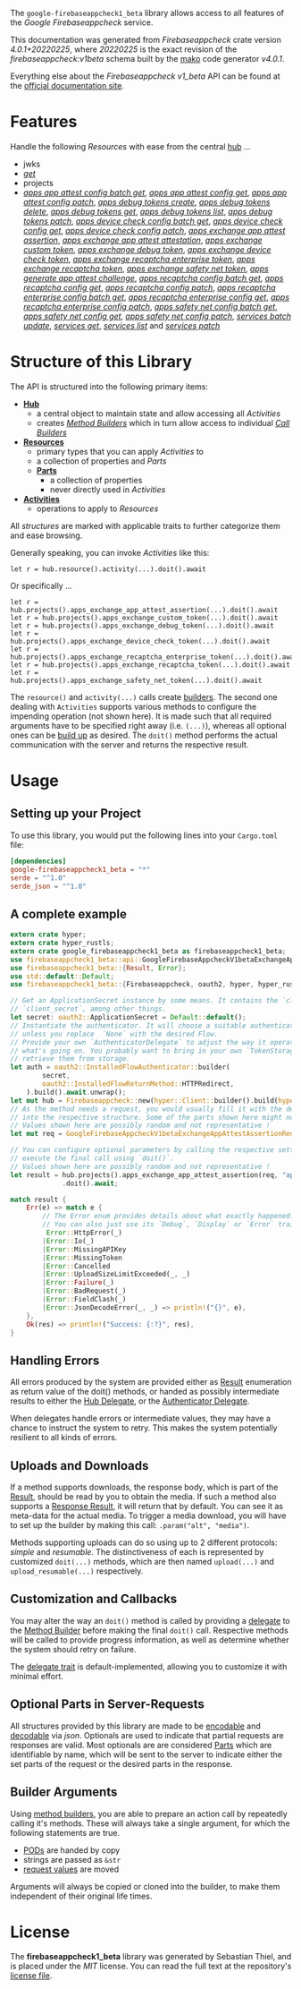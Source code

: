 <!---
DO NOT EDIT !
This file was generated automatically from 'src/generator/templates/api/README.md.mako'
DO NOT EDIT !
-->
The `google-firebaseappcheck1_beta` library allows access to all features of the *Google Firebaseappcheck* service.

This documentation was generated from *Firebaseappcheck* crate version *4.0.1+20220225*, where *20220225* is the exact revision of the *firebaseappcheck:v1beta* schema built by the [mako](http://www.makotemplates.org/) code generator *v4.0.1*.

Everything else about the *Firebaseappcheck* *v1_beta* API can be found at the
[official documentation site](https://firebase.google.com/docs/app-check).
# Features

Handle the following *Resources* with ease from the central [hub](https://docs.rs/google-firebaseappcheck1_beta/4.0.1+20220225/google_firebaseappcheck1_beta/Firebaseappcheck) ... 

* jwks
 * [*get*](https://docs.rs/google-firebaseappcheck1_beta/4.0.1+20220225/google_firebaseappcheck1_beta/api::JwkGetCall)
* projects
 * [*apps app attest config batch get*](https://docs.rs/google-firebaseappcheck1_beta/4.0.1+20220225/google_firebaseappcheck1_beta/api::ProjectAppAppAttestConfigBatchGetCall), [*apps app attest config get*](https://docs.rs/google-firebaseappcheck1_beta/4.0.1+20220225/google_firebaseappcheck1_beta/api::ProjectAppAppAttestConfigGetCall), [*apps app attest config patch*](https://docs.rs/google-firebaseappcheck1_beta/4.0.1+20220225/google_firebaseappcheck1_beta/api::ProjectAppAppAttestConfigPatchCall), [*apps debug tokens create*](https://docs.rs/google-firebaseappcheck1_beta/4.0.1+20220225/google_firebaseappcheck1_beta/api::ProjectAppDebugTokenCreateCall), [*apps debug tokens delete*](https://docs.rs/google-firebaseappcheck1_beta/4.0.1+20220225/google_firebaseappcheck1_beta/api::ProjectAppDebugTokenDeleteCall), [*apps debug tokens get*](https://docs.rs/google-firebaseappcheck1_beta/4.0.1+20220225/google_firebaseappcheck1_beta/api::ProjectAppDebugTokenGetCall), [*apps debug tokens list*](https://docs.rs/google-firebaseappcheck1_beta/4.0.1+20220225/google_firebaseappcheck1_beta/api::ProjectAppDebugTokenListCall), [*apps debug tokens patch*](https://docs.rs/google-firebaseappcheck1_beta/4.0.1+20220225/google_firebaseappcheck1_beta/api::ProjectAppDebugTokenPatchCall), [*apps device check config batch get*](https://docs.rs/google-firebaseappcheck1_beta/4.0.1+20220225/google_firebaseappcheck1_beta/api::ProjectAppDeviceCheckConfigBatchGetCall), [*apps device check config get*](https://docs.rs/google-firebaseappcheck1_beta/4.0.1+20220225/google_firebaseappcheck1_beta/api::ProjectAppDeviceCheckConfigGetCall), [*apps device check config patch*](https://docs.rs/google-firebaseappcheck1_beta/4.0.1+20220225/google_firebaseappcheck1_beta/api::ProjectAppDeviceCheckConfigPatchCall), [*apps exchange app attest assertion*](https://docs.rs/google-firebaseappcheck1_beta/4.0.1+20220225/google_firebaseappcheck1_beta/api::ProjectAppExchangeAppAttestAssertionCall), [*apps exchange app attest attestation*](https://docs.rs/google-firebaseappcheck1_beta/4.0.1+20220225/google_firebaseappcheck1_beta/api::ProjectAppExchangeAppAttestAttestationCall), [*apps exchange custom token*](https://docs.rs/google-firebaseappcheck1_beta/4.0.1+20220225/google_firebaseappcheck1_beta/api::ProjectAppExchangeCustomTokenCall), [*apps exchange debug token*](https://docs.rs/google-firebaseappcheck1_beta/4.0.1+20220225/google_firebaseappcheck1_beta/api::ProjectAppExchangeDebugTokenCall), [*apps exchange device check token*](https://docs.rs/google-firebaseappcheck1_beta/4.0.1+20220225/google_firebaseappcheck1_beta/api::ProjectAppExchangeDeviceCheckTokenCall), [*apps exchange recaptcha enterprise token*](https://docs.rs/google-firebaseappcheck1_beta/4.0.1+20220225/google_firebaseappcheck1_beta/api::ProjectAppExchangeRecaptchaEnterpriseTokenCall), [*apps exchange recaptcha token*](https://docs.rs/google-firebaseappcheck1_beta/4.0.1+20220225/google_firebaseappcheck1_beta/api::ProjectAppExchangeRecaptchaTokenCall), [*apps exchange safety net token*](https://docs.rs/google-firebaseappcheck1_beta/4.0.1+20220225/google_firebaseappcheck1_beta/api::ProjectAppExchangeSafetyNetTokenCall), [*apps generate app attest challenge*](https://docs.rs/google-firebaseappcheck1_beta/4.0.1+20220225/google_firebaseappcheck1_beta/api::ProjectAppGenerateAppAttestChallengeCall), [*apps recaptcha config batch get*](https://docs.rs/google-firebaseappcheck1_beta/4.0.1+20220225/google_firebaseappcheck1_beta/api::ProjectAppRecaptchaConfigBatchGetCall), [*apps recaptcha config get*](https://docs.rs/google-firebaseappcheck1_beta/4.0.1+20220225/google_firebaseappcheck1_beta/api::ProjectAppRecaptchaConfigGetCall), [*apps recaptcha config patch*](https://docs.rs/google-firebaseappcheck1_beta/4.0.1+20220225/google_firebaseappcheck1_beta/api::ProjectAppRecaptchaConfigPatchCall), [*apps recaptcha enterprise config batch get*](https://docs.rs/google-firebaseappcheck1_beta/4.0.1+20220225/google_firebaseappcheck1_beta/api::ProjectAppRecaptchaEnterpriseConfigBatchGetCall), [*apps recaptcha enterprise config get*](https://docs.rs/google-firebaseappcheck1_beta/4.0.1+20220225/google_firebaseappcheck1_beta/api::ProjectAppRecaptchaEnterpriseConfigGetCall), [*apps recaptcha enterprise config patch*](https://docs.rs/google-firebaseappcheck1_beta/4.0.1+20220225/google_firebaseappcheck1_beta/api::ProjectAppRecaptchaEnterpriseConfigPatchCall), [*apps safety net config batch get*](https://docs.rs/google-firebaseappcheck1_beta/4.0.1+20220225/google_firebaseappcheck1_beta/api::ProjectAppSafetyNetConfigBatchGetCall), [*apps safety net config get*](https://docs.rs/google-firebaseappcheck1_beta/4.0.1+20220225/google_firebaseappcheck1_beta/api::ProjectAppSafetyNetConfigGetCall), [*apps safety net config patch*](https://docs.rs/google-firebaseappcheck1_beta/4.0.1+20220225/google_firebaseappcheck1_beta/api::ProjectAppSafetyNetConfigPatchCall), [*services batch update*](https://docs.rs/google-firebaseappcheck1_beta/4.0.1+20220225/google_firebaseappcheck1_beta/api::ProjectServiceBatchUpdateCall), [*services get*](https://docs.rs/google-firebaseappcheck1_beta/4.0.1+20220225/google_firebaseappcheck1_beta/api::ProjectServiceGetCall), [*services list*](https://docs.rs/google-firebaseappcheck1_beta/4.0.1+20220225/google_firebaseappcheck1_beta/api::ProjectServiceListCall) and [*services patch*](https://docs.rs/google-firebaseappcheck1_beta/4.0.1+20220225/google_firebaseappcheck1_beta/api::ProjectServicePatchCall)




# Structure of this Library

The API is structured into the following primary items:

* **[Hub](https://docs.rs/google-firebaseappcheck1_beta/4.0.1+20220225/google_firebaseappcheck1_beta/Firebaseappcheck)**
    * a central object to maintain state and allow accessing all *Activities*
    * creates [*Method Builders*](https://docs.rs/google-firebaseappcheck1_beta/4.0.1+20220225/google_firebaseappcheck1_beta/client::MethodsBuilder) which in turn
      allow access to individual [*Call Builders*](https://docs.rs/google-firebaseappcheck1_beta/4.0.1+20220225/google_firebaseappcheck1_beta/client::CallBuilder)
* **[Resources](https://docs.rs/google-firebaseappcheck1_beta/4.0.1+20220225/google_firebaseappcheck1_beta/client::Resource)**
    * primary types that you can apply *Activities* to
    * a collection of properties and *Parts*
    * **[Parts](https://docs.rs/google-firebaseappcheck1_beta/4.0.1+20220225/google_firebaseappcheck1_beta/client::Part)**
        * a collection of properties
        * never directly used in *Activities*
* **[Activities](https://docs.rs/google-firebaseappcheck1_beta/4.0.1+20220225/google_firebaseappcheck1_beta/client::CallBuilder)**
    * operations to apply to *Resources*

All *structures* are marked with applicable traits to further categorize them and ease browsing.

Generally speaking, you can invoke *Activities* like this:

```Rust,ignore
let r = hub.resource().activity(...).doit().await
```

Or specifically ...

```ignore
let r = hub.projects().apps_exchange_app_attest_assertion(...).doit().await
let r = hub.projects().apps_exchange_custom_token(...).doit().await
let r = hub.projects().apps_exchange_debug_token(...).doit().await
let r = hub.projects().apps_exchange_device_check_token(...).doit().await
let r = hub.projects().apps_exchange_recaptcha_enterprise_token(...).doit().await
let r = hub.projects().apps_exchange_recaptcha_token(...).doit().await
let r = hub.projects().apps_exchange_safety_net_token(...).doit().await
```

The `resource()` and `activity(...)` calls create [builders][builder-pattern]. The second one dealing with `Activities` 
supports various methods to configure the impending operation (not shown here). It is made such that all required arguments have to be 
specified right away (i.e. `(...)`), whereas all optional ones can be [build up][builder-pattern] as desired.
The `doit()` method performs the actual communication with the server and returns the respective result.

# Usage

## Setting up your Project

To use this library, you would put the following lines into your `Cargo.toml` file:

```toml
[dependencies]
google-firebaseappcheck1_beta = "*"
serde = "^1.0"
serde_json = "^1.0"
```

## A complete example

```Rust
extern crate hyper;
extern crate hyper_rustls;
extern crate google_firebaseappcheck1_beta as firebaseappcheck1_beta;
use firebaseappcheck1_beta::api::GoogleFirebaseAppcheckV1betaExchangeAppAttestAssertionRequest;
use firebaseappcheck1_beta::{Result, Error};
use std::default::Default;
use firebaseappcheck1_beta::{Firebaseappcheck, oauth2, hyper, hyper_rustls};

// Get an ApplicationSecret instance by some means. It contains the `client_id` and 
// `client_secret`, among other things.
let secret: oauth2::ApplicationSecret = Default::default();
// Instantiate the authenticator. It will choose a suitable authentication flow for you, 
// unless you replace  `None` with the desired Flow.
// Provide your own `AuthenticatorDelegate` to adjust the way it operates and get feedback about 
// what's going on. You probably want to bring in your own `TokenStorage` to persist tokens and
// retrieve them from storage.
let auth = oauth2::InstalledFlowAuthenticator::builder(
        secret,
        oauth2::InstalledFlowReturnMethod::HTTPRedirect,
    ).build().await.unwrap();
let mut hub = Firebaseappcheck::new(hyper::Client::builder().build(hyper_rustls::HttpsConnectorBuilder::new().with_native_roots().https_or_http().enable_http1().enable_http2().build()), auth);
// As the method needs a request, you would usually fill it with the desired information
// into the respective structure. Some of the parts shown here might not be applicable !
// Values shown here are possibly random and not representative !
let mut req = GoogleFirebaseAppcheckV1betaExchangeAppAttestAssertionRequest::default();

// You can configure optional parameters by calling the respective setters at will, and
// execute the final call using `doit()`.
// Values shown here are possibly random and not representative !
let result = hub.projects().apps_exchange_app_attest_assertion(req, "app")
             .doit().await;

match result {
    Err(e) => match e {
        // The Error enum provides details about what exactly happened.
        // You can also just use its `Debug`, `Display` or `Error` traits
         Error::HttpError(_)
        |Error::Io(_)
        |Error::MissingAPIKey
        |Error::MissingToken
        |Error::Cancelled
        |Error::UploadSizeLimitExceeded(_, _)
        |Error::Failure(_)
        |Error::BadRequest(_)
        |Error::FieldClash(_)
        |Error::JsonDecodeError(_, _) => println!("{}", e),
    },
    Ok(res) => println!("Success: {:?}", res),
}

```
## Handling Errors

All errors produced by the system are provided either as [Result](https://docs.rs/google-firebaseappcheck1_beta/4.0.1+20220225/google_firebaseappcheck1_beta/client::Result) enumeration as return value of
the doit() methods, or handed as possibly intermediate results to either the 
[Hub Delegate](https://docs.rs/google-firebaseappcheck1_beta/4.0.1+20220225/google_firebaseappcheck1_beta/client::Delegate), or the [Authenticator Delegate](https://docs.rs/yup-oauth2/*/yup_oauth2/trait.AuthenticatorDelegate.html).

When delegates handle errors or intermediate values, they may have a chance to instruct the system to retry. This 
makes the system potentially resilient to all kinds of errors.

## Uploads and Downloads
If a method supports downloads, the response body, which is part of the [Result](https://docs.rs/google-firebaseappcheck1_beta/4.0.1+20220225/google_firebaseappcheck1_beta/client::Result), should be
read by you to obtain the media.
If such a method also supports a [Response Result](https://docs.rs/google-firebaseappcheck1_beta/4.0.1+20220225/google_firebaseappcheck1_beta/client::ResponseResult), it will return that by default.
You can see it as meta-data for the actual media. To trigger a media download, you will have to set up the builder by making
this call: `.param("alt", "media")`.

Methods supporting uploads can do so using up to 2 different protocols: 
*simple* and *resumable*. The distinctiveness of each is represented by customized 
`doit(...)` methods, which are then named `upload(...)` and `upload_resumable(...)` respectively.

## Customization and Callbacks

You may alter the way an `doit()` method is called by providing a [delegate](https://docs.rs/google-firebaseappcheck1_beta/4.0.1+20220225/google_firebaseappcheck1_beta/client::Delegate) to the 
[Method Builder](https://docs.rs/google-firebaseappcheck1_beta/4.0.1+20220225/google_firebaseappcheck1_beta/client::CallBuilder) before making the final `doit()` call. 
Respective methods will be called to provide progress information, as well as determine whether the system should 
retry on failure.

The [delegate trait](https://docs.rs/google-firebaseappcheck1_beta/4.0.1+20220225/google_firebaseappcheck1_beta/client::Delegate) is default-implemented, allowing you to customize it with minimal effort.

## Optional Parts in Server-Requests

All structures provided by this library are made to be [encodable](https://docs.rs/google-firebaseappcheck1_beta/4.0.1+20220225/google_firebaseappcheck1_beta/client::RequestValue) and 
[decodable](https://docs.rs/google-firebaseappcheck1_beta/4.0.1+20220225/google_firebaseappcheck1_beta/client::ResponseResult) via *json*. Optionals are used to indicate that partial requests are responses 
are valid.
Most optionals are are considered [Parts](https://docs.rs/google-firebaseappcheck1_beta/4.0.1+20220225/google_firebaseappcheck1_beta/client::Part) which are identifiable by name, which will be sent to 
the server to indicate either the set parts of the request or the desired parts in the response.

## Builder Arguments

Using [method builders](https://docs.rs/google-firebaseappcheck1_beta/4.0.1+20220225/google_firebaseappcheck1_beta/client::CallBuilder), you are able to prepare an action call by repeatedly calling it's methods.
These will always take a single argument, for which the following statements are true.

* [PODs][wiki-pod] are handed by copy
* strings are passed as `&str`
* [request values](https://docs.rs/google-firebaseappcheck1_beta/4.0.1+20220225/google_firebaseappcheck1_beta/client::RequestValue) are moved

Arguments will always be copied or cloned into the builder, to make them independent of their original life times.

[wiki-pod]: http://en.wikipedia.org/wiki/Plain_old_data_structure
[builder-pattern]: http://en.wikipedia.org/wiki/Builder_pattern
[google-go-api]: https://github.com/google/google-api-go-client

# License
The **firebaseappcheck1_beta** library was generated by Sebastian Thiel, and is placed 
under the *MIT* license.
You can read the full text at the repository's [license file][repo-license].

[repo-license]: https://github.com/Byron/google-apis-rsblob/main/LICENSE.md

